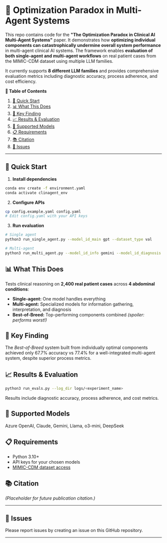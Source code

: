 # 🔬 Optimization Paradox in Multi-Agent Systems

This repo contains code for the **"The Optimization Paradox in Clinical AI Multi-Agent Systems"** paper. It demonstrates how **optimizing individual components can catastrophically undermine overall system performance** in multi-agent clinical AI systems. The framework enables **evaluation of both single-agent and multi-agent workflows** on real patient cases from the MIMIC-CDM dataset using multiple LLM families.

It currently supports **8 different LLM families** and provides comprehensive evaluation metrics including diagnostic accuracy, process adherence, and cost efficiency.

**📖 Table of Contents**
1. [🚀 Quick Start](#-quick-start)
2. [📊 What This Does](#-what-this-does)
3. [🏥 Key Finding](#-key-finding)
4. [📈 Results & Evaluation](#-results--evaluation)
5. [🔧 Supported Models](#-supported-models)
6. [📋 Requirements](#-requirements)
7. [📚 Citation](#-citation)
8. [📧 Issues](#-issues)

---

## 🚀 Quick Start

1. **Install dependencies**
  ```bash
  conda env create -f environment.yaml
  conda activate clinagent_env
  ```

2. **Configure APIs**
  ```bash
  cp config.example.yaml config.yaml
# Edit config.yaml with your API keys
  ```

3. **Run evaluation**
  ```bash
  # Single agent
  python3 run_single_agent.py --model_id_main gpt --dataset_type val

  # Multi-agent 
  python3 run_multi_agent.py --model_id_info gemini --model_id_diagnosis gpt --dataset_type val
  ```

## 📊 What This Does
Tests clinical reasoning on **2,400 real patient cases** across **4 abdominal conditions**:

- **Single-agent:** One model handles everything  
- **Multi-agent:** Specialized models for information gathering, interpretation, and diagnosis  
- **Best-of-Breed:** Top-performing components combined _(spoiler: performs worst!)_

## 🏥 Key Finding
The *Best-of-Breed* system built from individually optimal components achieved only 67.7% accuracy vs 77.4% for a well-integrated multi-agent system, despite superior process metrics.

## 📈 Results & Evaluation
  ```bash
  python3 run_evals.py --log_dir logs/<experiment_name>
  ```
Results include diagnostic accuracy, process adherence, and cost metrics.

## 🔧 Supported Models
Azure OpenAI, Claude, Gemini, Llama, o3-mini, DeepSeek

## 📋 Requirements

- Python 3.10+  
- API keys for your chosen models  
- [MIMIC-CDM dataset access](https://physionet.org/content/mimic-iv-ext-cdm/1.1/) 

## 📚 Citation

*(Placeholder for future publication citation.)*

---

## 📧 Issues

Please report issues by creating an issue on this GitHub repository.

---
